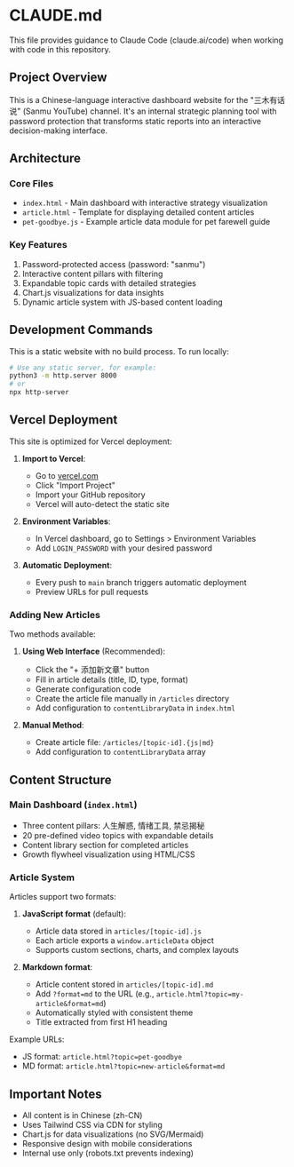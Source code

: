# CLAUDE.md

This file provides guidance to Claude Code (claude.ai/code) when working with code in this repository.

## Project Overview

This is a Chinese-language interactive dashboard website for the "三木有话说" (Sanmu YouTube) channel. It's an internal strategic planning tool with password protection that transforms static reports into an interactive decision-making interface.

## Architecture

### Core Files
- `index.html` - Main dashboard with interactive strategy visualization
- `article.html` - Template for displaying detailed content articles
- `pet-goodbye.js` - Example article data module for pet farewell guide

### Key Features
1. Password-protected access (password: "sanmu")
2. Interactive content pillars with filtering
3. Expandable topic cards with detailed strategies
4. Chart.js visualizations for data insights
5. Dynamic article system with JS-based content loading

## Development Commands

This is a static website with no build process. To run locally:
```bash
# Use any static server, for example:
python3 -m http.server 8000
# or
npx http-server
```

## Vercel Deployment

This site is optimized for Vercel deployment:

1. **Import to Vercel**:
   - Go to [vercel.com](https://vercel.com)
   - Click "Import Project"
   - Import your GitHub repository
   - Vercel will auto-detect the static site

2. **Environment Variables**:
   - In Vercel dashboard, go to Settings > Environment Variables
   - Add `LOGIN_PASSWORD` with your desired password

3. **Automatic Deployment**:
   - Every push to `main` branch triggers automatic deployment
   - Preview URLs for pull requests

### Adding New Articles

Two methods available:

1. **Using Web Interface** (Recommended):
   - Click the "+ 添加新文章" button
   - Fill in article details (title, ID, type, format)
   - Generate configuration code
   - Create the article file manually in `/articles` directory
   - Add configuration to `contentLibraryData` in `index.html`

2. **Manual Method**:
   - Create article file: `/articles/[topic-id].{js|md}`
   - Add configuration to `contentLibraryData` array

## Content Structure

### Main Dashboard (`index.html`)
- Three content pillars: 人生解惑, 情绪工具, 禁忌揭秘
- 20 pre-defined video topics with expandable details
- Content library section for completed articles
- Growth flywheel visualization using HTML/CSS

### Article System
Articles support two formats:

1. **JavaScript format** (default):
   - Article data stored in `articles/[topic-id].js`
   - Each article exports a `window.articleData` object
   - Supports custom sections, charts, and complex layouts

2. **Markdown format**:
   - Article content stored in `articles/[topic-id].md`
   - Add `?format=md` to the URL (e.g., `article.html?topic=my-article&format=md`)
   - Automatically styled with consistent theme
   - Title extracted from first H1 heading

Example URLs:
- JS format: `article.html?topic=pet-goodbye`
- MD format: `article.html?topic=new-article&format=md`

## Important Notes

- All content is in Chinese (zh-CN)
- Uses Tailwind CSS via CDN for styling
- Chart.js for data visualizations (no SVG/Mermaid)
- Responsive design with mobile considerations
- Internal use only (robots.txt prevents indexing)